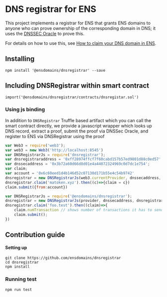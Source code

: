 # DNS registrar for ENS

This project implements a registrar for ENS that grants ENS domains to anyone who can prove ownership of the corresponding domain in DNS; it uses the [DNSSEC Oracle](https://github.com/Arachnid/dnssec-oracle) to prove this.

For details on how to use this, see [How to claim your DNS domain in ENS](https://medium.com/the-ethereum-name-service/how-to-claim-your-dns-domain-on-ens-e600ef2d92ca).


## Installing

```
npm install '@ensdomains/dnsregistrar' --save
```

## Including DNSRegistrar within smart contract

```
import('@ensdomains/dnsregistrar/contracts/dnsregistar.sol')
```

### Using js binding

In addition to `DNSRegistrar` Truffle based artifact which you can call the smart contract directly, we provide a javascript wrapper which looks up DNS record, extract a proof, submit the proof via DNSSec Oracle, and register to ENS via DNSRegistrar using the proof

```js
var Web3 = require('web3');
var web3 = new Web3('http://localhost:8545')
var DNSRegistrarJs = require('dnsregistrar');
var dnsregistraraddress = '0xff28974ffcf7f60cabd157b57ed9801d88c0ed57'
var dnssecaddress = '0x3b72a60d66d8d01e4a44072324969c0d7dc1e754';
var claim;
var account = '0x6c60eed1d4b146d52c07130d171b55e4c54b9742'
dnsregistrar = new DNSRegistrarJs(web3.currentProvider, dnssecaddress, dnsregistraraddress);
dnsregistrar.claim('matoken.xyz').then((c)=>{claim = c})
claim.submit({from:account})
```
```js
var DNSRegistrarJs = require('@ensdomains/dnsregistrar');
dnsregistrar = new DNSRegistrarJs(provider, dnssecaddress, dnsregistraraddress);
dnsregistrar.claim('foo.test').then((claim)=>{
    claim.numTransaction // shows number of transactions it has to send
    claim.submit();
})
```

## Contribution guide

#### Setting up

```
git clone https://github.com/ensdomains/dnsregistrar
cd dnsregistrar
npm install
```

### Running test

```
npm run test
```


